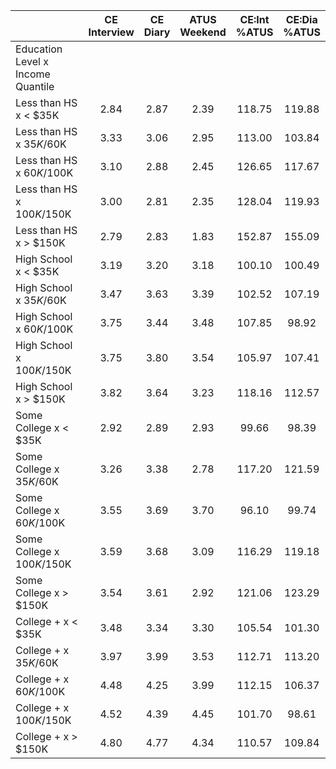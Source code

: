 
|                      | CE<br>Interview |  CE<br>Diary | ATUS<br>Weekend | CE:Int<br>%ATUS | CE:Dia<br>%ATUS |
| -------------------- | :----------: | :----------: | :----------: | :----------: | :----------: |
| Education Level x Income Quantile |              |              |              |              |              |
| Less than HS x     < $35K |         2.84 |         2.87 |         2.39 |       118.75 |       119.88 |
| Less than HS x  $35K/$60K |         3.33 |         3.06 |         2.95 |       113.00 |       103.84 |
| Less than HS x  $60K/$100K |         3.10 |         2.88 |         2.45 |       126.65 |       117.67 |
| Less than HS x $100K/$150K |         3.00 |         2.81 |         2.35 |       128.04 |       119.93 |
| Less than HS x     > $150K |         2.79 |         2.83 |         1.83 |       152.87 |       155.09 |
| High School x     < $35K |         3.19 |         3.20 |         3.18 |       100.10 |       100.49 |
| High School x  $35K/$60K |         3.47 |         3.63 |         3.39 |       102.52 |       107.19 |
| High School x  $60K/$100K |         3.75 |         3.44 |         3.48 |       107.85 |        98.92 |
| High School x $100K/$150K |         3.75 |         3.80 |         3.54 |       105.97 |       107.41 |
| High School x     > $150K |         3.82 |         3.64 |         3.23 |       118.16 |       112.57 |
| Some College x     < $35K |         2.92 |         2.89 |         2.93 |        99.66 |        98.39 |
| Some College x  $35K/$60K |         3.26 |         3.38 |         2.78 |       117.20 |       121.59 |
| Some College x  $60K/$100K |         3.55 |         3.69 |         3.70 |        96.10 |        99.74 |
| Some College x $100K/$150K |         3.59 |         3.68 |         3.09 |       116.29 |       119.18 |
| Some College x     > $150K |         3.54 |         3.61 |         2.92 |       121.06 |       123.29 |
| College + x     < $35K |         3.48 |         3.34 |         3.30 |       105.54 |       101.30 |
| College + x  $35K/$60K |         3.97 |         3.99 |         3.53 |       112.71 |       113.20 |
| College + x  $60K/$100K |         4.48 |         4.25 |         3.99 |       112.15 |       106.37 |
| College + x $100K/$150K |         4.52 |         4.39 |         4.45 |       101.70 |        98.61 |
| College + x     > $150K |         4.80 |         4.77 |         4.34 |       110.57 |       109.84 |

